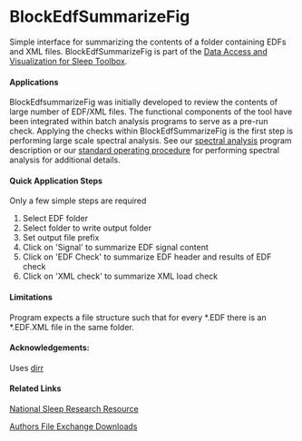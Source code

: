 BlockEdfSummarizeFig
====================

Simple interface for summarizing the contents of a folder containing EDFs and XML files. BlockEdfSummarizeFig is part of the [Data Access and Visualization for Sleep Toolbox](https://github.com/DennisDean/DAVS-Toolbox/blob/master/README.md).

#### Applications

BlockEdfsummarizeFig was initially developed to review the contents of large number of EDF/XML files. The functional components of the tool have been integrated within batch analysis programs to serve as a pre-run check.  Applying the checks within BlockEdfSummarizeFig is the first step is performing large scale spectral analysis. See our [spectral analysis](https://github.com/DennisDean/SpectralTrainFig/blob/master/README.md) program description or our [standard operating procedure](https://github.com/DennisDean/SpectralTrainFig/blob/master/standardOperatingProcedure.md) for performing spectral analysis for additional details.

#### Quick Application Steps

Only a few simple steps are required

1. Select EDF folder
2. Select folder to write output folder
3. Set output file prefix
4. Click on 'Signal' to summarize EDF signal content
5. Click on 'EDF Check' to summarize EDF header and results of EDF check
6. Click on 'XML check' to summarize XML load check

#### Limitations

Program expects a file structure such that for every *.EDF there is an *.EDF.XML file in the same folder.

#### Acknowledgements:

Uses [dirr](http://www.mathworks.com/matlabcentral/fileexchange/8682-dirr--find-files-recursively-filtering-name--date-or-bytes-)


#### Related Links

[National Sleep Research Resource](https://sleepdata.org/)

[Authors File Exchange Downloads](http://www.mathworks.com/matlabcentral/fileexchange/authors/my_fileexchange)
